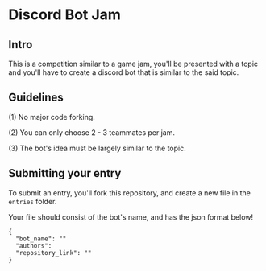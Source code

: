 # Discord Bot Jam

## Intro

This is a competition similar to a game jam, you'll be presented with a topic and you'll have to create a discord bot that is similar to the said topic.

## Guidelines

(1) No major code forking.
  
(2) You can only choose 2 - 3 teammates per jam.
  
(3) The bot's idea must be largely similar to the topic.


## Submitting your entry

To submit an entry, you'll fork this repository, and create a new file in the `entries` folder.

Your file should consist of the bot's name, and has the json format below!

```
{
  "bot_name": ""
  "authors": 
  "repository_link": ""
}
